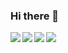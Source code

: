 ### Hi there 👋

<!--
**pasuta-jp/pasuta-jp** is a ✨ _special_ ✨ repository because its `README.md` (this file) appears on your GitHub profile.

Here are some ideas to get you started:

- 🔭 I’m currently working on ...
- 🌱 I’m currently learning ...
- 👯 I’m looking to collaborate on ...
- 🤔 I’m looking for help with ...
- 💬 Ask me about ...
- 📫 How to reach me: ...
- 😄 Pronouns: ...
- ⚡ Fun fact: ...
-->
<a href="https://github.com/pasuta-jp">
  <img align="left" src="https://github-readme-stats.vercel.app/api?username=pasuta-jp&theme=tokyonight&count_private=true&show_icons=true" />
</a>
<a href="https://github.com/pasuta-jp">
  <img align="left" src="https://github-readme-stats.vercel.app/api/top-langs/?username=pasuta-jp&theme=tokyonight&count_private=true" />
</a>
<a href="https://github.com/pasuta-jp">
  <img align="left" src="http://github-readme-streak-stats.herokuapp.com?user=pasuta-jp&theme=tokyonight" />
</a>
<!--<a href="https://github.com/pasuta-jp">
  <img align="left" src="https://github-readme-stats.vercel.app/api/top-langs/?username=pasuta-jp&count_private=true" />
</a>-->
<a href="https://github.com/pasuta-jp">
  <img align="left" src="https://github-profile-trophy.vercel.app/?username=pasuta-jp&theme=tokyonight&column=4" />
</a>
